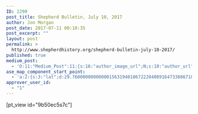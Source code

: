 ```yaml
---
ID: 2290
post_title: Shepherd Bulletin, July 10, 2017
author: Jon Morgan
post_date: 2017-07-11 00:10:35
post_excerpt: ""
layout: post
permalink: >
  http://www.shepherdhistory.org/shepherd-bulletin-july-10-2017/
published: true
medium_post:
  - 'O:11:"Medium_Post":11:{s:16:"author_image_url";N;s:10:"author_url";N;s:11:"byline_name";N;s:12:"byline_email";N;s:10:"cross_link";s:2:"no";s:2:"id";N;s:21:"follower_notification";s:3:"yes";s:7:"license";s:19:"all-rights-reserved";s:14:"publication_id";s:12:"881fb60cdbf3";s:6:"status";s:4:"none";s:3:"url";N;}'
ase_map_component_start_point:
  - 'a:2:{s:3:"lat";d:29.760000000000001563194018672220408916473388671875;s:3:"lng";d:-95.3799999999999954525264911353588104248046875;}'
approver_user_id:
  - "1"
---
```

[pt_view id="9b50ec5s7c"]